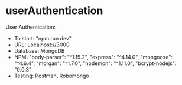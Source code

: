 # userAuthentication

User Authentication:

- To start: "npm run dev"
- URL: Localhost://3000
- Database: MongoDB
- NPM:
	"body-parser": "^1.15.2",
    "express": "^4.14.0",
    "mongoose": "^4.6.4",
    "morgan": "^1.7.0",
    "nodemon": "^1.11.0",
    "bcrypt-nodejs": "0.0.3"
 - Testing: Postman,
 			Robomongo








